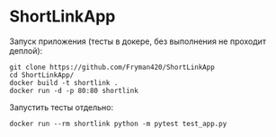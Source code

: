 # ShortLinkApp

Запуск приложения (тесты в докере, без выполнения не проходит деплой):

```
git clone https://github.com/Fryman420/ShortLinkApp
cd ShortLinkApp/
docker build -t shortlink .
docker run -d -p 80:80 shortlink 
```
Запустить тесты отдельно:
```
docker run --rm shortlink python -m pytest test_app.py
```
